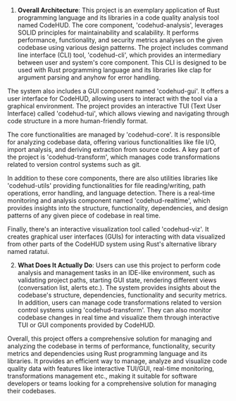 1. **Overall Architecture**: This project is an exemplary application of Rust programming language and its libraries in a code quality analysis tool named CodeHUD. The core component, 'codehud-analysis', leverages SOLID principles for maintainability and scalability. It performs performance, functionality, and security metrics analyses on the given codebase using various design patterns. The project includes command line interface (CLI) tool, 'codehud-cli', which provides an intermediary between user and system's core component. This CLI is designed to be used with Rust programming language and its libraries like clap for argument parsing and anyhow for error handling. 

The system also includes a GUI component named 'codehud-gui'. It offers a user interface for CodeHUD, allowing users to interact with the tool via a graphical environment. The project provides an interactive TUI (Text User Interface) called 'codehud-tui', which allows viewing and navigating through code structure in a more human-friendly format.

The core functionalities are managed by 'codehud-core'. It is responsible for analyzing codebase data, offering various functionalities like file I/O, import analysis, and deriving extraction from source codes. A key part of the project is 'codehud-transform', which manages code transformations related to version control systems such as git.

In addition to these core components, there are also utilities libraries like 'codehud-utils' providing functionalities for file reading/writing, path operations, error handling, and language detection. There is a real-time monitoring and analysis component named 'codehud-realtime', which provides insights into the structure, functionality, dependencies, and design patterns of any given piece of codebase in real time.

Finally, there's an interactive visualization tool called 'codehud-viz'. It creates graphical user interfaces (GUIs) for interacting with data visualized from other parts of the CodeHUD system using Rust's alternative library named ratatui. 

2. **What Does It Actually Do**: Users can use this project to perform code analysis and management tasks in an IDE-like environment, such as validating project paths, starting GUI state, rendering different views (conversation list, alerts etc.). The system provides insights about the codebase's structure, dependencies, functionality and security metrics. In addition, users can manage code transformations related to version control systems using 'codehud-transform'. They can also monitor codebase changes in real time and visualize them through interactive TUI or GUI components provided by CodeHUD. 

Overall, this project offers a comprehensive solution for managing and analyzing the codebase in terms of performance, functionality, security metrics and dependencies using Rust programming language and its libraries. It provides an efficient way to manage, analyze and visualize code quality data with features like interactive TUI/GUI, real-time monitoring, transformations management etc., making it suitable for software developers or teams looking for a comprehensive solution for managing their codebases.
